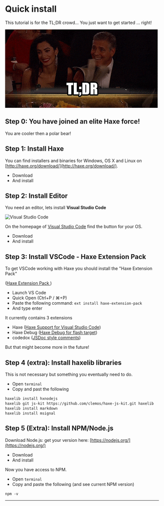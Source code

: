 # Quick install

This tutorial is for the TL;DR crowd...
You just want to get started ... right!

![](../img/tldr.gif)

## Step 0: You have joined an elite Haxe force!

You are cooler then a polar bear!

## Step 1: Install Haxe

You can find installers and binaries for Windows, OS X and Linux on [http://haxe.org/download/](http://haxe.org/download/).

- Download
- And install

## Step 2: Install Editor

You need an editor, lets install **Visual Studio Code**

![Visual Studio Code](https://haxe.org/img/ide/vscode.gif)

On the homepage of [Visual Studio Code](https://code.visualstudio.com/) find the button for your OS.

- Download
- And install

## Step 3: Install VSCode - Haxe Extension Pack

To get VSCode working with Haxe you should install the "Haxe Extension Pack"

([Haxe Extension Pack ](https://marketplace.visualstudio.com/items?itemName=vshaxe.haxe-extension-pack))

- Launch VS Code
- Quick Open (Ctrl+P / ⌘+P)
- Paste the following command: `ext install haxe-extension-pack`
- And type enter

It currently contains 3 extensions

- Haxe ([Haxe Support for Visual Studio Code](https://marketplace.visualstudio.com/items?itemName=nadako.vshaxe))
- Haxe Debug ([Haxe Debug for flash target](https://marketplace.visualstudio.com/items?itemName=vshaxe.haxe-debug))
- codedox ([JSDoc style comments](https://marketplace.visualstudio.com/items?itemName=wiggin77.codedox))

But that might become more in the future!

## Step 4 (extra): Install haxelib libraries

This is not necessary but something you eventually need to do.

- Open `terminal`
- Copy and past the following

```
haxelib install hxnodejs
haxelib git js-kit https://github.com/clemos/haxe-js-kit.git haxelib
haxelib install markdown
haxelib install msignal
```

## Step 5 (Extra): Install NPM/Node.js

Download Node.js: get your version here: [https://nodejs.org/](https://nodejs.org/)

- Download
- And install

Now you have access to NPM.

- Open `terminal`
- Copy and paste the following (and see current NPM version)

```
npm -v
```

---
